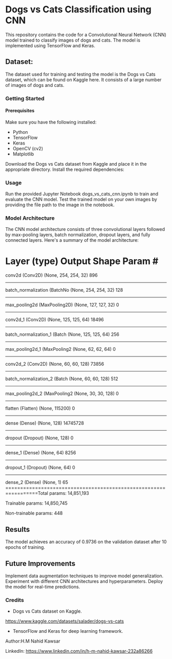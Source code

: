 # Dogs vs Cats Classification using CNN

This repository contains the code for a Convolutional Neural Network (CNN) model trained to classify images of dogs and cats. The model is implemented using TensorFlow and Keras.

## Dataset:
The dataset used for training and testing the model is the Dogs vs Cats dataset, which can be found on Kaggle here. It consists of a large number of images of dogs and cats.

### Getting Started

#### Prerequisites
Make sure you have the following installed:

* Python
* TensorFlow
* Keras
* OpenCV (cv2)
* Matplotlib



Download the Dogs vs Cats dataset from Kaggle and place it in the appropriate directory.
Install the required dependencies:


### Usage
Run the provided Jupyter Notebook dogs_vs_cats_cnn.ipynb to train and evaluate the CNN model.
Test the trained model on your own images by providing the file path to the image in the notebook.

### Model Architecture

The CNN model architecture consists of three convolutional layers followed by max-pooling layers, batch normalization, dropout layers, and fully connected layers. Here's a summary of the model architecture:


Layer (type)                 Output Shape              Param #
=================================================================
conv2d (Conv2D)              (None, 254, 254, 32)      896
_________________________________________________________________
batch_normalization (BatchNo (None, 254, 254, 32)      128
_________________________________________________________________
max_pooling2d (MaxPooling2D) (None, 127, 127, 32)      0
_________________________________________________________________
conv2d_1 (Conv2D)            (None, 125, 125, 64)      18496
_________________________________________________________________
batch_normalization_1 (Batch (None, 125, 125, 64)      256
_________________________________________________________________
max_pooling2d_1 (MaxPooling2 (None, 62, 62, 64)        0
_________________________________________________________________
conv2d_2 (Conv2D)            (None, 60, 60, 128)       73856
_________________________________________________________________
batch_normalization_2 (Batch (None, 60, 60, 128)       512
_________________________________________________________________
max_pooling2d_2 (MaxPooling2 (None, 30, 30, 128)       0
_________________________________________________________________
flatten (Flatten)            (None, 115200)            0
_________________________________________________________________
dense (Dense)                (None, 128)               14745728
_________________________________________________________________
dropout (Dropout)            (None, 128)               0
_________________________________________________________________
dense_1 (Dense)              (None, 64)                8256
_________________________________________________________________
dropout_1 (Dropout)          (None, 64)                0
_________________________________________________________________
dense_2 (Dense)              (None, 1)                 65
=================================================================Total params: 14,851,193

Trainable params: 14,850,745

Non-trainable params: 448


## Results
The model achieves an accuracy of 0.9736 on the validation dataset after 10 epochs of training.


## Future Improvements

Implement data augmentation techniques to improve model generalization.
Experiment with different CNN architectures and hyperparameters.
Deploy the model for real-time predictions.

### Credits
* Dogs vs Cats dataset on Kaggle.

https://www.kaggle.com/datasets/salader/dogs-vs-cats

* TensorFlow and Keras for deep learning framework.

Author:H.M Nahid Kawsar

LinkedIn: https://www.linkedin.com/in/h-m-nahid-kawsar-232a86266


